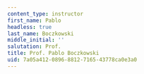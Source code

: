 ```yaml
---
content_type: instructor
first_name: Pablo
headless: true
last_name: Boczkowski
middle_initial: ''
salutation: Prof.
title: Prof. Pablo Boczkowski
uid: 7a05a412-0896-8812-7165-43778ca0e3a0
---
```

